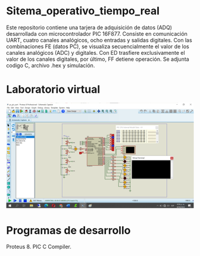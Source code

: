 # Sitema_operativo_tiempo_real
Este repositorio contiene una tarjera de adquisición de datos (ADQ)
desarrollada con microcontrolador PIC 16F877. 
Consiste en comunicación UART, cuatro canales analógicos,
ocho entradas y salidas digitales. 
Con las combinaciones FE (datos PC), se visualiza secuencialmente 
el valor de los canales analógicos (ADC) y digitales. 
Con ED trasfiere exclusivamente el valor de los canales digitales, 
por último, FF detiene operación.
Se adjunta codigo C, archivo .hex y simulación.

# Laboratorio virtual
![Image text](https://github.com/jogonzalez90/Sitema_operativo_tiempo_real/blob/main/simulacion.png)

# Programas de desarrollo
Proteus 8.
PIC C Compiler.
